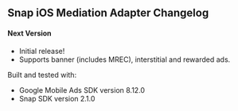 ## Snap iOS Mediation Adapter Changelog

#### Next Version
- Initial release!
- Supports banner (includes MREC), interstitial and rewarded ads.

Built and tested with:
- Google Mobile Ads SDK version 8.12.0
- Snap SDK version 2.1.0
